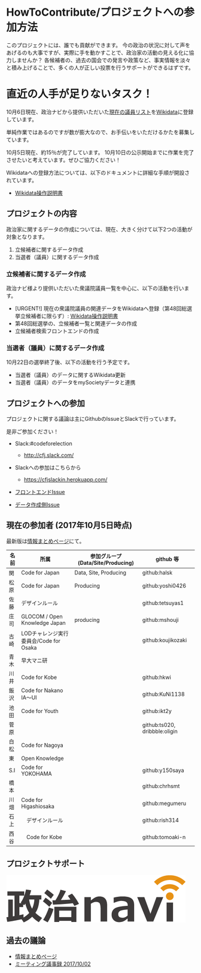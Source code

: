 # HowToContribute/プロジェクトへの参加方法

このプロジェクトには、誰でも貢献ができます。
今の政治の状況に対して声をあげるのも大事ですが、実際に手を動かすことで、政治家の活動の見える化に協力しませんか？ 各候補者の、過去の国会での発言や政策など、事実情報を淡々と積み上げることで、多くの人が正しい投票を行うサポートができるはずです。

# 直近の人手が足りないタスク！
10月6日現在、政治ナビから提供いただいた[現在の議員リスト](https://docs.google.com/spreadsheets/d/1T6BhIk_TU9KAOmBou8buvMkj_yK4c72jcJMGMOFUAg0/edit#gid=0)を[Wikidata](https://www.wikidata.org/)に登録しています。

単純作業ではあるのですが数が膨大なので、お手伝いをいただけるかたを募集しています。

10月5日現在、約15％が完了しています。
10月10日の公示開始までに作業を完了させたいと考えています。ぜひご協力ください！

Wikidataへの登録方法については、以下のドキュメントに詳細な手順が開設されています。

* [Wikidata操作説明書](https://hackmd.io/BzDGE4FMAYGYDMC0AjYBWNiAs9m0ePKJCgExQDsAjACZXizgVA==)

## プロジェクトの内容

政治家に関するデータの作成については、現在、大きく分けて以下2つの活動が対象となります。

1. 立候補者に関するデータ作成
2. 当選者（議員）に関するデータ作成

### 立候補者に関するデータ作成
政治ナビ様より提供いただいた衆議院議員一覧を中心に、以下の活動を行います。

* [URGENT!] 現在の衆議院議員の関連データをWikidataへ登録（第48回総選挙立候補者に限らず）: [Wikidata操作説明書](https://hackmd.io/BzDGE4FMAYGYDMC0AjYBWNiAs9m0ePKJCgExQDsAjACZXizgVA==)
* 第48回総選挙の、立候補者一覧と関連データの作成
* 立候補者検索フロントエンドの作成

### 当選者（議員）に関するデータ作成
10月22日の選挙終了後、以下の活動を行う予定です。

* 当選者（議員）のデータに関するWikidata更新
* 当選者（議員）のデータをmySocietyデータと連携

## プロジェクトへの参加
プロジェクトに関する議論は主にGithubのIssueとSlackで行っています。

是非ご参加ください！

* Slack:#codeforelection
  * http://cfj.slack.com/
* Slackへの参加はこちらから
  * https://cfjslackin.herokuapp.com/

* [フロントエンドIssue](https://github.com/codeforjapan/codeforelection_front)
* [データ作成側Issue](https://github.com/codeforjapan/codeforelection/issues)

## 現在の参加者 (2017年10月5日時点)
最新版は[情報まとめページ](https://hackmd.io/s/rkXhmQjjW)にて。

| 名前 | 所属 | 参加グループ(Data/Site/Producing) | github 等 |
| -------- | -------- | -------- | ------ |
| 関     | Code for Japan    | Data, Site, Producing   | github:halsk |
| 松原 | Code for Japan  |Producing   | github:yoshi0426 |
| 佐藤 | デザインルール |  | github:tetsuyas1 |
| 庄司 | GLOCOM / Open Knowledge Japan | producing | github:mshouji |
| 古崎 | LODチャレンジ実行委員会/Code for Osaka | | github:koujikozaki|
| 青木 | 早大マニ研 | | |
| 川井 | Code for Kobe | | github:hkwi |
| 飯沢 | Code for Nakano IA〜UI | | github:KuNi1138 |
| 池田 | Code for Youth | | github:ikt2y |
| 菅原 | | | github:ts020, dribbble:oligin|
| 白松 | Code for Nagoya | | |
| 東 | Open Knowledge | | |
| S.I | Code for YOKOHAMA | | github:y150saya |
| 橋本 | | | github:chrhsmt |
| 川畑 |Code for Higashiosaka | | github:megumeru|
| 石上 |　デザインルール | | github:rish314|
| 西谷 |　Code for Kobe | | github:tomoaki-n|

## プロジェクトサポート

![政治ナビ](https://github.com/codeforjapan/codeforelection/blob/master/img/seijinavi-logo.png "政治ナビ")

## 過去の議論
* [情報まとめページ](https://hackmd.io/s/rkXhmQjjW)
* [ミーティング議事録 2017/10/02](https://hackmd.io/EbDMGMDMEMBMEYC0lZUQFgByVIzBWaSRcadeSABngHZwA2ATgCYg?view#)




